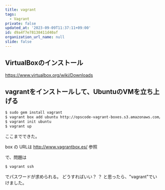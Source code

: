 ```yaml
---
title: vagrant
tags:
  - Vagrant
private: false
updated_at: '2023-09-09T11:37:11+09:00'
id: d9a4f7e78138411d40af
organization_url_name: null
slide: false
---
```

## VirtualBoxのインストール
https://www.virtualbox.org/wiki/Downloads

## vagrantをインストールして、UbuntuのVMを立ち上げる
```bash
$ sudo gem install vagrant
$ vagrant box add ubuntu http://opscode-vagrant-boxes.s3.amazonaws.com/ubuntu10.04-gems.box
$ vagrant init ubuntu
$ vagrant up
```
ここまでできた。

box の URLは http://www.vagrantbox.es/ 参照

で、問題は

```bash
$ vagrant ssh
```

でパスワードが求められる。
どうすればいい？ ？
と思ったら、"vagrant"でいけました。
